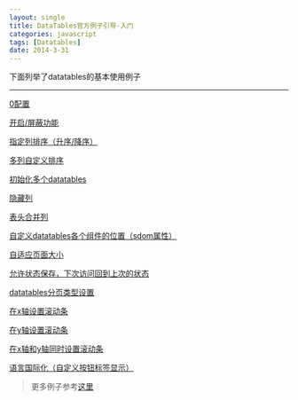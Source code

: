 ```yaml
---
layout: single
title: DataTables官方例子引导-入门
categories: javascript
tags: [Datatables]
date: 2014-3-31
---
```


下面列举了datatables的基本使用例子

<!--more-->

___

[0配置](http://datatables.club/example/basic_init/zero_configuration.html)

[开启/屏蔽功能](http://datatables.club/example/basic_init/filter_only.html)

[指定列排序（升序/降序）](http://datatables.club/example/basic_init/table_sorting.html)

[多列自定义排序](http://datatables.club/example/basic_init/multi_col_sort.html)

[初始化多个datatables](http://datatables.club/example/basic_init/multiple_tables.html)

[隐藏列](http://datatables.club/example/basic_init/hidden_columns.html)

[表头合并列](http://datatables.club/example/basic_init/complex_header.html)

[自定义datatables各个组件的位置（sdom属性）](http://datatables.club/example/basic_init/dom.html)

[自适应页面大小](http://datatables.club/example/basic_init/flexible_width.html)

[允许状态保存，下次访问回到上次的状态](http://datatables.club/example/basic_init/state_save.html)

[datatables分页类型设置](http://datatables.club/example/basic_init/alt_pagination.html)

[在x轴设置滚动条](http://datatables.club/example/basic_init/scroll_x.html)

[在y轴设置滚动条](http://datatables.club/example/basic_init/scroll_y.html)

[在x轴和y轴同时设置滚动条](http://datatables.club/example/basic_init/scroll_xy.html)

[语言国际化（自定义按钮标签显示）](http://datatables.club/example/basic_init/language.html)


> 更多例子参考[这里](http://datatables.club/example)
